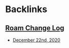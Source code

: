 
# Backlinks
## [Roam Change Log](<Roam Change Log.md>)
- [December 22nd, 2020](<December 22nd, 2020.md>)

